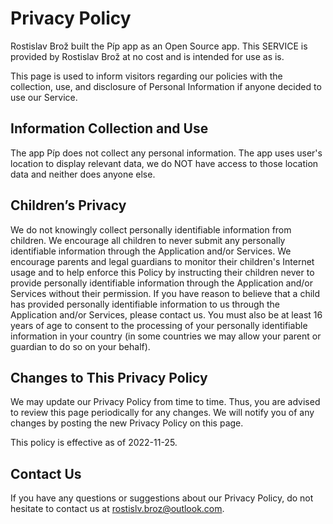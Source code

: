 # Privacy Policy

Rostislav Brož built the Píp app as an Open Source app. This SERVICE is provided by Rostislav Brož at no cost and is intended for use as is.

This page is used to inform visitors regarding our policies with the collection, use, and disclosure of Personal Information if anyone decided to use our Service.

## Information Collection and Use

The app Píp does not collect any personal information. The app uses user's location to display relevant data, we do NOT have access to those location data and neither does anyone else. 

## Children’s Privacy

We do not knowingly collect personally identifiable information from children. We encourage all children to never submit any personally identifiable information through the Application and/or Services. We encourage parents and legal guardians to monitor their children's Internet usage and to help enforce this Policy by instructing their children never to provide personally identifiable information through the Application and/or Services without their permission. If you have reason to believe that a child has provided personally identifiable information to us through the Application and/or Services, please contact us. You must also be at least 16 years of age to consent to the processing of your personally identifiable information in your country (in some countries we may allow your parent or guardian to do so on your behalf).

## Changes to This Privacy Policy

We may update our Privacy Policy from time to time. Thus, you are advised to review this page periodically for any changes. We will notify you of any changes by posting the new Privacy Policy on this page.

This policy is effective as of 2022-11-25.

## Contact Us

If you have any questions or suggestions about our Privacy Policy, do not hesitate to contact us at rostislv.broz@outlook.com.
